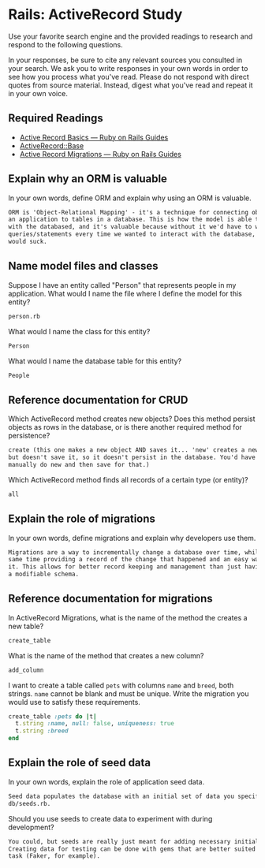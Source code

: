 # Rails: ActiveRecord Study

Use your favorite search engine and the provided readings to research and
respond to the following questions.

In your responses, be sure to cite any relevant sources you consulted in your
search. We ask you to write responses in your own words in order to see how you
process what you've read. Please do not respond with direct quotes from source
material. Instead, digest what you've read and repeat it in your own voice.

## Required Readings

-   [Active Record Basics — Ruby on Rails Guides](http://guides.rubyonrails.org/active_record_basics.html)
-   [ActiveRecord::Base](http://api.rubyonrails.org/classes/ActiveRecord/Base.html)
-   [Active Record Migrations — Ruby on Rails Guides](http://guides.rubyonrails.org/active_record_migrations.html)

## Explain why an ORM is valuable

In your own words, define ORM and explain why using an ORM is valuable.

```md
ORM is 'Object-Relational Mapping' - it's a technique for connecting objects in
an application to tables in a database. This is how the model is able to communicate
with the databased, and it's valuable because without it we'd have to write SQL
queries/statements every time we wanted to interact with the database, and that
would suck.
```

## Name model files and classes

Suppose I have an entity called "Person" that represents people in my
application. What would I name the file where I define the model for this
entity?

```md
person.rb
```

What would I name the class for this entity?

```md
Person
```

What would I name the database table for this entity?

```md
People
```

## Reference documentation for CRUD

Which ActiveRecord method creates new objects? Does this method persist objects
as rows in the database, or is there another required method for persistence?

```md
create (this one makes a new object AND saves it... 'new' creates a new object
but doesn't save it, so it doesn't persist in the database. You'd have to
manually do new and then save for that.)
```

Which ActiveRecord method finds all records of a certain type (or entity)?

```md
all
```

## Explain the role of migrations

In your own words, define migrations and explain why developers use them.

```md
Migrations are a way to incrementally change a database over time, while at the
same time providing a record of the change that happened and an easy way to reverse
it. This allows for better record keeping and management than just having
a modifiable schema.
```

## Reference documentation for migrations

In ActiveRecord Migrations, what is the name of the method the creates a new
table?

```md
create_table
```

What is the name of the method that creates a new column?

```md
add_column
```

I want to create a table called `pets` with columns `name` and `breed`, both
strings. `name` cannot be blank and must be unique. Write the migration you
would use to satisfy these requirements.

```ruby
create_table :pets do |t|
  t.string :name, null: false, uniqueness: true
  t.string :breed
end
```

## Explain the role of seed data

In your own words, explain the role of application seed data.

```md
Seed data populates the database with an initial set of data you specify in
db/seeds.rb.
```

Should you use seeds to create data to experiment with during development?

```md
You could, but seeds are really just meant for adding necessary initial data.
Creating data for testing can be done with gems that are better suited to that
task (Faker, for example). 
```
